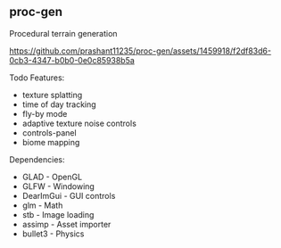 ## proc-gen

Procedural terrain generation





https://github.com/prashant11235/proc-gen/assets/1459918/f2df83d6-0cb3-4347-b0b0-0e0c85938b5a

Todo Features:
- texture splatting
- time of day tracking
- fly-by mode
- adaptive texture noise controls
- controls-panel
- biome mapping

Dependencies:
- GLAD - OpenGL
- GLFW - Windowing
- DearImGui - GUI controls
- glm - Math
- stb - Image loading
- assimp - Asset importer
- bullet3 - Physics
